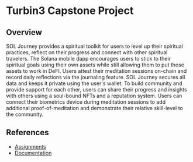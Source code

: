 # Turbin3 Capstone Project

## Overview

SOL Journey provides a spiritual toolkit for users to level up their spiritual practices, reflect on their progress and
connect with other spiritual travelers. The Solana mobile dapp encourages users to stick to their spiritual goals using
their own assets while still allowing them to put those assets to work in DeFI. Users attest their meditation sessions
on-chain and record daily reflections via the journaling feature. SOL Journey secures all data and keeps it private
using the user's wallet. To build community and provide support for each other, users can share their progress and
insights with others using a soul-bound NFTs and a reputation system. Users can connect their biometrics device during
meditation sessions to add additional proof-of-meditation and demonstrate their relative skill-level to the community.

## References

* [Assignments](./assignments)
* [Documentation](./docs)
